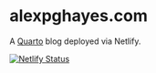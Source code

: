 # alexpghayes.com

A [Quarto](https://quarto.org/) blog deployed via Netlify.

[![Netlify Status](https://api.netlify.com/api/v1/badges/d0c312f1-bed4-49cd-829f-954d44676efa/deploy-status)](https://app.netlify.com/sites/alexpghayes/deploys)

